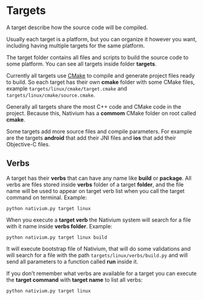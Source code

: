# Targets

A target describe how the source code will be compiled.

Usually each target is a platform, but you can organize it however you want, including having multiple targets for the same platform.

The target folder contains all files and scripts to build the source code to some platform. You can see all targets inside folder **targets**.

Currently all targets use [CMake](https://cmake.org/) to compile and generate project files ready to build. So each target has their own **cmake** folder with some CMake files, example `targets/linux/cmake/target.cmake` and `targets/linux/cmake/source.cmake`.

Generally all targets share the most C++ code and CMake code in the project. Because this, Nativium has a **commom** CMake folder on root called **cmake**.

Some targets add more source files and compile parameters. For example are the targets **android** that add their JNI files and **ios** that add their Objective-C files.

## Verbs

A target has their **verbs** that can have any name like **build** or **package**. All verbs are files stored inside **verbs** folder of a target **folder**, and the file name will be used to appear on target verb list when you call the target command on terminal. Example:

```python nativium.py target linux```

When you execute a **target verb** the Nativium system will search for a file with it name inside **verbs folder**. Example:

```python nativium.py target linux build```

It will execute bootstrap file of Nativium, that will do some validations and will search for a file with the path `targets/linux/verbs/build.py` and will send all parameters to a function called **run** inside it.

If you don't remember what verbs are available for a target you can execute the **target command** with **target name** to list all verbs:

```python nativium.py target linux```
